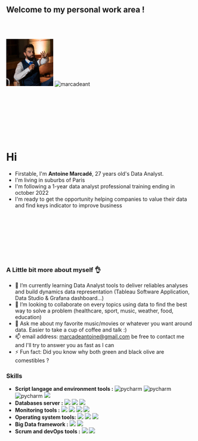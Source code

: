 ## Welcome to my personal work area !

<br></br>

<img width="25%" src="https://github.com/marcadeant/marcadeant/blob/main/img/profile_picture.jpg?raw=true" alt="profile picture" />  <img src="https://github-readme-stats.vercel.app/api?username=marcadeant&show_icons=true&theme=gotham" alt="marcadeant" />  

<br></br>
---
<br></br>

# Hi 
- Firstable, I'm **Antoine Marcadé**, 27 years old's Data Analyst.
- I'm living in suburbs of Paris
- I'm following a 1-year data analyst professional training  ending in october 2022
- I'm ready to get the opportunity helping companies to value their data and find keys indicator to improve business

<br></br>
---
<br></br>

### A Little bit more about myself 👌


- 🌱 I’m currently learning Data Analyst tools to deliver reliables analyses and build dynamics data representation (Tableau Software Application, Data Studio & Grafana dashboard...) 
- 👯 I’m looking to collaborate on every topics using data to find the best way to solve a problem (healthcare, sport, music, weather, food, education)
- 💬 Ask me about my favorite music/movies or whatever you want around data. Easier to take a cup of coffee and talk :)
- 📫 email address:  marcadeantoine@gmail.com be free to contact me and I'll try to answer you as fast as I can
- ⚡ Fun fact: Did you know why both green and black olive are comestibles ? 



### Skills

* **Script langage and environment tools :** <img height=30 src="https://img.icons8.com/color/344/pycharm.png" alt="pycharm" />  <img height=30 src="https://img.icons8.com/fluency/344/jupyter.png" alt="pycharm" />  <img height=30 src="https://img.icons8.com/color/344/python.png" alt="pycharm" />  <img height=30 src="https://img.icons8.com/ios-filled/344/sql.png" />
* **Databases server :** <img height=30 src="https://img.icons8.com/fluency/344/mysql-logo.png" />  <img height=30 src="https://img.icons8.com/color/344/postgreesql.png" />  <img height=30 src="https://tse3.mm.bing.net/th?id=OIP.0x0B8E0msmAtVgZqn8bjxAHaE8&pid=Api" />
* **Monitoring tools :** <img height=30 src="https://img.icons8.com/color/344/tableau-software.png" />  <img height=30 src="https://img.icons8.com/external-tal-revivo-color-tal-revivo/344/external-data-visualization-and-monitoring-with-support-for-graphite-and-influxdb-logo-color-tal-revivo.png" />  <img height=30 src="https://tse1.mm.bing.net/th?id=OIP.x1pnPPxRjPkKoSrG9O0DqgHaCV&pid=Api" />  <img height=30 src="https://img.icons8.com/color/344/power-bi.png" />
* **Operating system tools:** <img height=30 src="https://img.icons8.com/color/344/linux.png" />  <img height=30 src="https://img.icons8.com/color/344/ubuntu--v1.png" />  <img height=30 src="https://img.icons8.com/color/344/prometheus-app.png" />
* **Big Data framework :** <img height=30 src="https://tse1.mm.bing.net/th?id=OIP.MwZZjt-IlJU0TFaZxfBz1QHaEL&pid=Api" />  <img height=30 src="https://pandas.pydata.org/pandas-docs/stable/_static/pandas.svg" />
* **Scrum and devOps tools :** <img height=30 src="https://tse4.mm.bing.net/th?id=OIP.1KtKNjWdL6zwOJmph1EnGAAAAA&pid=Api" />  <img height=30 src="https://img.icons8.com/color/344/git.png" />

